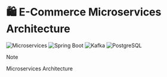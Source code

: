 # 🛍️  E-Commerce Microservices Architecture

![Microservices](https://img.shields.io/badge/Architecture-Microservices-9cf)
![Spring Boot](https://img.shields.io/badge/Spring%20Boot-3.4.5-brightgreen)
![Kafka](https://img.shields.io/badge/Apache%20Kafka-3.4.0-orange)
![PostgreSQL](https://img.shields.io/badge/PostgreSQL-15-blue)

>[!note]
Microservices Architecture 
